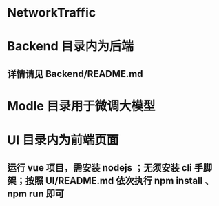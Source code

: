 # NetworkTraffic

# Backend 目录内为后端
## 详情请见 Backend/README.md

# Modle 目录用于微调大模型

# UI 目录内为前端页面
## 运行 vue 项目，需安装 nodejs ；无须安装 cli 手脚架；按照 UI/README.md 依次执行 npm install 、 npm run 即可
